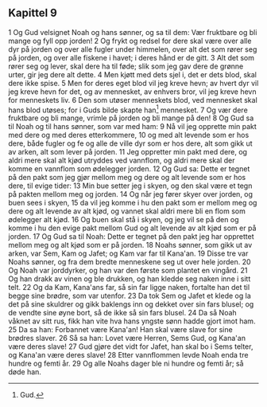 ## Kapittel 9

1 Og Gud velsignet Noah og hans sønner, og sa til dem: Vær fruktbare og bli mange og fyll opp jorden!
2 Og frykt og redsel for dere skal være over alle dyr på jorden og over alle fugler under himmelen, over alt det som rører seg på jorden, og over alle fiskene i havet; i deres hånd er de gitt.
3 Alt det som rører seg og lever, skal dere ha til føde; slik som jeg gav dere de grønne urter, gir jeg dere alt dette.
4 Men kjøtt med dets sjel i, det er dets blod, skal dere ikke spise.
5 Men for deres eget blod vil jeg kreve hevn; av hvert dyr vil jeg kreve hevn for det, og av mennesket, av enhvers bror, vil jeg kreve hevn for menneskets liv.
6 Den som utøser menneskets blod, ved mennesket skal hans blod utøses; for i Guds bilde skapte han[^1] mennesket.
7 Og vær dere fruktbare og bli mange, vrimle på jorden og bli mange på den!
8 Og Gud sa til Noah og til hans sønner, som var med ham:
9 Nå vil jeg opprette min pakt med dere og med deres etterkommere,
10 og med alt levende som er hos dere, både fugler og fe og alle de ville dyr som er hos dere, alt som gikk ut av arken, alt som lever på jorden.
11 Jeg oppretter min pakt med dere, og aldri mere skal alt kjød utryddes ved vannflom, og aldri mere skal der komme en vannflom som ødelegger jorden.
12 Og Gud sa: Dette er tegnet på den pakt som jeg gjør mellom meg og dere og alt levende som er hos dere, til evige tider:
13 Min bue setter jeg i skyen, og den skal være et tegn på pakten mellom meg og jorden.
14 Og når jeg fører skyer over jorden, og buen sees i skyen,
15 da vil jeg komme i hu den pakt som er mellom meg og dere og alt levende av alt kjød, og vannet skal aldri mere bli en flom som ødelegger alt kjød.
16 Og buen skal stå i skyen, og jeg vil se på den og komme i hu den evige pakt mellom Gud og alt levende av alt kjød som er på jorden.
17 Og Gud sa til Noah: Dette er tegnet på den pakt jeg har opprettet mellom meg og alt kjød som er på jorden.
18 Noahs sønner, som gikk ut av arken, var Sem, Kam og Jafet; og Kam var far til Kana'an.
19 Disse tre var Noahs sønner, og fra dem bredte menneskene seg ut over hele jorden.
20 Og Noah var jorddyrker, og han var den første som plantet en vingård.
21 Og han drakk av vinen og ble drukken, og han kledde seg naken inne i sitt telt.
22 Og da Kam, Kana'ans far, så sin far ligge naken, fortalte han det til begge sine brødre, som var utenfor.
23 Da tok Sem og Jafet et klede og la det på sine skuldrer og gikk baklengs inn og dekket over sin fars blusel; og de vendte sine øyne bort, så de ikke så sin fars blusel.
24 Da så Noah våknet av sitt rus, fikk han vite hva hans yngste sønn hadde gjort imot ham.
25 Da sa han: Forbannet være Kana'an! Han skal være slave for sine brødres slaver.
26 Så sa han: Lovet være Herren, Sems Gud, og Kana'an være deres slave!
27 Gud gjøre det vidt for Jafet, han skal bo i Sems telter, og Kana'an være deres slave!
28 Etter vannflommen levde Noah enda tre hundre og femti år.
29 Og alle Noahs dager ble ni hundre og femti år; så døde han.

[^1]:  Gud.
